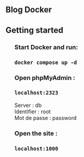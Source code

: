 <h2>Blog Docker</h2>

<h2>Getting started</h2>

<ul>
<h3>Start Docker and run:</h3>

### `docker compose up -d`

<h3>Open phpMyAdmin :</h3>

### `localhost:2323`

<span>Server : db</span></br>
<span>Identifier : root</span></br>
<span>Mot de passe : password</span>

<h3>Open the site :</span>

### `localhost:1000`

</ul>
